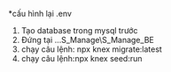 *cấu hình lại .env
1. Tạo database trong mysql trước
2. Đứng tại ...S_Manage\S_Manage_BE
3. chạy câu lệnh: npx knex migrate:latest
4. chạy câu lệnh:npx knex seed:run